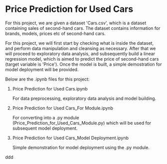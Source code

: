 # Price Prediction for Used Cars

For this project, we are given a dataset 'Cars.csv', which is a dataset containing sales of second-hand cars. The dataset contains information for brands, models, prices etc of second-hand cars.

For this project, we will first start by checking what is inside the dataset, and perform data manipulation and cleansing as necessary. After that we will proceed to exploratory data analysis, and subsequently build a linear regression model, which is aimed to predict the price of second-hand cars (target variable is 'Price'). Once the model is built, a simple demostration for model deployment will be provided.

Below are the .ipynb files for this project:
1. Price Prediction for Used Cars.ipynb

   For data preprocessing, exploratory data analysis and model building.

2. Price Prediction for Used Cars_For Module.ipynb
   
   For converting into a .py module (Price_Prediction_for_Used_Cars_Module.py) which will be used for subsequent model deployment.

3. Price Prediction for Used Cars_Model Deployment.ipynb
   
   Simple demonstration for model deployment using the .py module.


ddd
